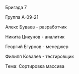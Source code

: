 Бригада 7


Группа А-09-21


Алекс Буваев - разработчик

Никита Цикунов - аналитик

Георгий Егурнов - менеджер

Филипп Ковалев - тестировщик

Тема: Сортировка массива
